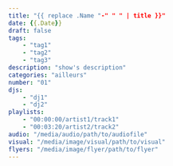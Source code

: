 ```yaml
---
title: "{{ replace .Name "-" " " | title }}"
date: {{.Date}}
draft: false
tags:
    - "tag1"
    - "tag2"
    - "tag3"
description: "show's description"
categories: "ailleurs"
number: "01"
djs:
    - "dj1"
    - "dj2"
playlists:
    - "00:00:00/artist1/track1"
    - "00:03:20/artist2/track2"
audio: "/media/audio/path/to/audiofile"
visual: "/media/image/visual/path/to/visual"
flyers: "/media/image/flyer/path/to/flyer"
---
```

